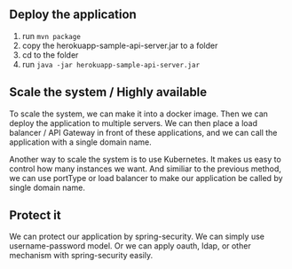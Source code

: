 ## Deploy the application
1. run `mvn package`
2. copy the herokuapp-sample-api-server.jar to a folder
3. cd to the folder
4. run `java -jar herokuapp-sample-api-server.jar`

## Scale the system / Highly available 
To scale the system, we can make it into a docker image. Then we can deploy the application to multiple servers.
We can then place a load balancer / API Gateway in front of these applications, and we can call the application with a single domain name.

Another way to scale the system is to use Kubernetes. It makes us easy to control how many instances we want. And similiar to the previous method, we can use portType or load balancer to make our application be called by single domain name. 

## Protect it
We can protect our application by spring-security. We can simply use username-password model. Or we can apply oauth, ldap, or other mechanism with spring-security easily.